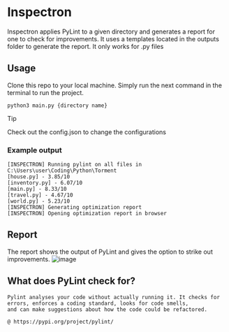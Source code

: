 # Inspectron
Inspectron applies PyLint to a given directory and generates a report for one to check for improvements.
It uses a templates located in the outputs folder to generate the report. It only works for .py files

## Usage
Clone this repo to your local machine.
Simply run the next command in the terminal to run the project.

```
python3 main.py {directory name}
```

> [!TIP]
> Check out the config.json to change the configurations



### Example output
```
[INSPECTRON] Running pylint on all files in C:\Users\user\Coding\Python\Torment
[house.py] - 3.85/10 
[inventory.py] - 6.07/10 
[main.py] - 8.33/10 
[travel.py] - 4.67/10 
[world.py] - 5.23/10 
[INSPECTRON] Generating optimization report
[INSPECTRON] Opening optimization report in browser
```

## Report

The report shows the output of PyLint and gives the option to strike out improvements.
![image](https://github.com/Callisto-Casale/Inspectron/assets/93484170/c3805b3a-1c98-47be-ad55-4f2a895c3a74)


## What does PyLint check for?
```
Pylint analyses your code without actually running it. It checks for errors, enforces a coding standard, looks for code smells,
and can make suggestions about how the code could be refactored.

@ https://pypi.org/project/pylint/
```

